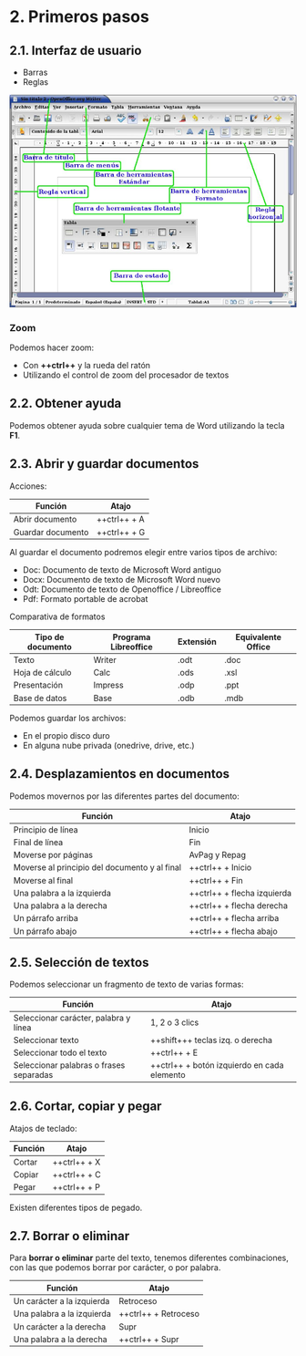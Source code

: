 # 2. Primeros pasos

## 2.1. Interfaz de usuario

- Barras
- Reglas

![imagen](img/2019-11-24-16-59-18.png)

### Zoom

Podemos hacer zoom:

- Con **++ctrl++** y la rueda del ratón
- Utilizando el control de zoom del procesador de textos

## 2.2. Obtener ayuda

Podemos obtener ayuda sobre cualquier tema de Word utilizando la tecla **F1**.

## 2.3. Abrir y guardar documentos

Acciones:

| Función           | Atajo        |
| ----------------- | ------------ |
| Abrir documento   | ++ctrl++ + A |
| Guardar documento | ++ctrl++ + G |

Al guardar el documento podremos elegir entre varios tipos de archivo:

- Doc: Documento de texto de Microsoft Word antiguo
- Docx: Documento de texto de Microsoft Word nuevo
- Odt: Documento de texto de Openoffice / Libreoffice
- Pdf: Formato portable de acrobat

Comparativa de formatos

| Tipo de documento | Programa Libreoffice | Extensión | Equivalente Office |
| ----------------- | -------------------- | --------- | ------------------ |
| Texto             | Writer               | .odt      | .doc               |
| Hoja de cálculo   | Calc                 | .ods      | .xsl               |
| Presentación      | Impress              | .odp      | .ppt               |
| Base de datos     | Base                 | .odb      | .mdb               |

Podemos guardar los archivos:

- En el propio disco duro
- En alguna nube privada (onedrive, drive, etc.)

## 2.4. Desplazamientos en documentos

Podemos movernos por las diferentes partes del documento:

| Función                                       | Atajo                       |
| --------------------------------------------- | --------------------------- |
| Principio de línea                            | Inicio                      |
| Final de línea                                | Fin                         |
| Moverse por páginas                           | AvPag y Repag               |
| Moverse al principio del documento y al final | ++ctrl++ + Inicio           |
| Moverse al final                              | ++ctrl++ + Fin              |
| Una palabra a la izquierda                    | ++ctrl++ + flecha izquierda |
| Una palabra a la derecha                      | ++ctrl++ + flecha derecha   |
| Un párrafo arriba                             | ++ctrl++ + flecha arriba    |
| Un párrafo abajo                              | ++ctrl++ + flecha abajo     |

## 2.5. Selección de textos

Podemos seleccionar un fragmento de texto de varias formas:

| Función                                 | Atajo                                       |
| --------------------------------------- | ------------------------------------------- |
| Seleccionar carácter, palabra y línea   | 1, 2 o 3 clics                              |
| Seleccionar texto                       | ++shift+++ teclas izq. o derecha            |
| Seleccionar todo el texto               | ++ctrl++ + E                                |
| Seleccionar palabras o frases separadas | ++ctrl++ + botón izquierdo en cada elemento |

## 2.6. Cortar, copiar y pegar

Atajos de teclado:

| Función | Atajo        |
| ------- | ------------ |
| Cortar  | ++ctrl++ + X |
| Copiar  | ++ctrl++ + C |
| Pegar   | ++ctrl++ + P |

Existen diferentes tipos de pegado.

## 2.7. Borrar o eliminar

Para **borrar o eliminar** parte del texto, tenemos diferentes combinaciones, con las que podemos borrar por carácter, o por palabra.

| Función                    | Atajo                |
| -------------------------- | -------------------- |
| Un carácter a la izquierda | Retroceso            |
| Una palabra a la izquierda | ++ctrl++ + Retroceso |
| Un carácter a la derecha   | Supr                 |
| Una palabra a la derecha   | ++ctrl++ + Supr      |